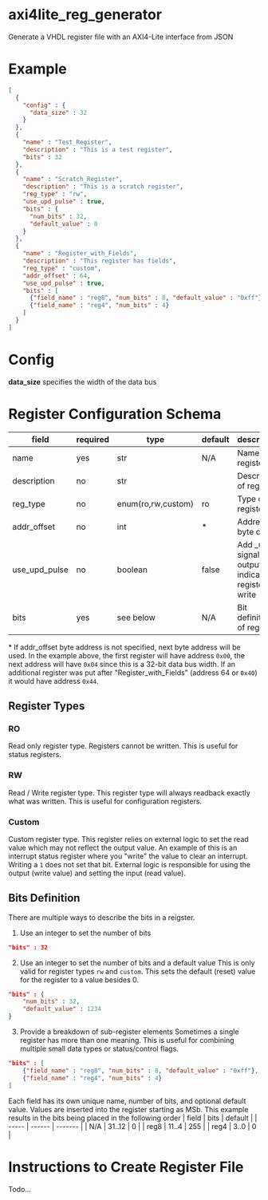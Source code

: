 # axi4lite_reg_generator
Generate a VHDL register file with an AXI4-Lite interface from JSON

# Example

```json
[
  {
    "config" : {
      "data_size" : 32
    }
  },
  {
    "name" : "Test_Register",
    "description" : "This is a test register",
    "bits" : 32
  },
  {
    "name" : "Scratch_Register",
    "description" : "This is a scratch register",
    "reg_type" : "rw",
    "use_upd_pulse" : true,
    "bits" : {
      "num_bits" : 32,
      "default_value" : 0
    }
  },
  {
    "name" : "Register_with_Fields",
    "description" : "This register has fields",
    "reg_type" : "custom",
    "addr_offset" : 64,
    "use_upd_pulse" : true,
    "bits" : [
      {"field_name" : "reg8", "num_bits" : 8, "default_value" : "0xff"},
      {"field_name" : "reg4", "num_bits" : 4}
    ]
  }
]
```

# Config

**data_size** specifies the width of the data bus

# Register Configuration Schema

| field         | required | type               | default | description                                         |
| -----         | -------- | ----               | ------- | -----------                                         |
| name          | yes      | str                | N/A     | Name of register                                    |
| description   | no       | str                |         | Description of register                             |
| reg_type      | no       | enum(ro,rw,custom) | ro      | Type of register                                    |
| addr_offset   | no       | int                | *       | Address byte offset                                 |
| use_upd_pulse | no       | boolean            | false   | Add _upd signal on output indicating register write |
| bits          | yes      | see below          | N/A     | Bit definition of register                          |

\* If addr_offset byte address is not specified, next byte address will be used. In the example above, the first register will have address `0x00`, the next address will have `0x04` since this is a 32-bit data bus width. If an additional register was put after "Register_with_Fields" (address 64 or `0x40`) it would have address `0x44`.

## Register Types

### RO
Read only register type. Registers cannot be written. This is useful for status registers.

### RW
Read / Write register type. This register type will always readback exactly what was written. This is useful for configuration registers.

### Custom
Custom register type. This register relies on external logic to set the read value which may not reflect the output value. An example of this is an interrupt status register where you "write" the value to clear an interrupt. Writing a `1` does not set that bit. External logic is responsible for using the output (write value) and setting the input (read value).

## Bits Definition
There are multiple ways to describe the bits in a reigster.

1. Use an integer to set the number of bits
```json
"bits" : 32
```

2. Use an integer to set the number of bits and a default value
This is only valid for register types `rw` and `custom`. This sets the default (reset) value for the register to a value besides 0.
```json
"bits" : {
    "num_bits" : 32,
    "default_value" : 1234
}
```

3. Provide a breakdown of sub-register elements
Sometimes a single register has more than one meaning. This is useful for combining multiple small data types or status/control flags.

```json
"bits" : [
    {"field_name" : "reg8", "num_bits" : 8, "default_value" : "0xff"},
    {"field_name" : "reg4", "num_bits" : 4}
]
```

Each field has its own unique name, number of bits, and optional default value. Values are inserted into the register starting as MSb. This example results in the bits being placed in the following order
| field | bits   | default |
| ----- | ------ | ------- |
| N/A   | 31..12 | 0       |
| reg8  | 11..4  | 255     |
| reg4  | 3..0   | 0       |

# Instructions to Create Register File
Todo...